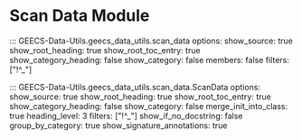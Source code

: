 # Scan Data Module

::: GEECS-Data-Utils.geecs_data_utils.scan_data
    options:
      show_source: true
      show_root_heading: true
      show_root_toc_entry: true
      show_category_heading: false
      show_category: false
      members: false
      filters: ["!^_"]

::: GEECS-Data-Utils.geecs_data_utils.scan_data.ScanData
    options:
      show_source: true
      show_root_heading: true
      show_root_toc_entry: true
      show_category_heading: false
      show_category: false
      merge_init_into_class: true
      heading_level: 3
      filters: ["!^_"]
      show_if_no_docstring: false
      group_by_category: true
      show_signature_annotations: true
